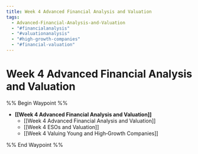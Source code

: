 ```yaml
---
title: Week 4 Advanced Financial Analysis and Valuation
tags:
  - Advanced-Financial-Analysis-and-Valuation
  - "#financialanalysis"
  - "#valuationanalysis"
  - "#high-growth-companies"
  - "#financial-valuation"
---
```


# Week 4 Advanced Financial Analysis and Valuation
%% Begin Waypoint %%
- **[[Week 4 Advanced Financial Analysis and Valuation]]**
	- [[Week 4 Advanced Financial Analysis and Valuation]]
	- [[Week 4 ESOs and Valuation]]
	- [[Week 4 Valuing Young and High‐Growth Companies]]

%% End Waypoint %%
